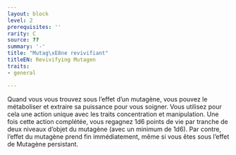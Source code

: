 ```yaml
---
layout: block
level: 2
prerequisites: ''
rarity: C
source: ??
summary: '-'
title: "Mutag\xE8ne revivifiant"
titleEN: Revivifying Mutagen
traits:
- general

---
```


<p>Quand vous vous trouvez sous l’effet d’un mutagène, vous pouvez le métaboliser et extraire sa puissance pour vous soigner. Vous utilisez pour cela une action unique avec les traits concentration et manipulation. Une fois cette action complétée, vous regagnez 1d6 points de vie par tranche de deux niveaux d’objet du mutagène (avec un minimum de 1d6). Par contre, l’effet du mutagène prend fin immédiatement, même si vous êtes sous l’effet de Mutagène persistant.</p>